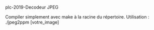 plc-2019-Decodeur JPEG

Compiler simplement avec make à la racine du répertoire.
Utilisation : ./jpeg2ppm [votre_image]
